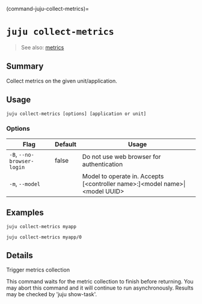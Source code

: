 (command-juju-collect-metrics)=
# `juju collect-metrics`
> See also: [metrics](#metrics)

## Summary
Collect metrics on the given unit/application.

## Usage
```juju collect-metrics [options] [application or unit]```

### Options
| Flag | Default | Usage |
| --- | --- | --- |
| `-B`, `--no-browser-login` | false | Do not use web browser for authentication |
| `-m`, `--model` |  | Model to operate in. Accepts [&lt;controller name&gt;:]&lt;model name&gt;&#x7c;&lt;model UUID&gt; |

## Examples

    juju collect-metrics myapp

    juju collect-metrics myapp/0


## Details

Trigger metrics collection

This command waits for the metric collection to finish before returning.
You may abort this command and it will continue to run asynchronously.
Results may be checked by 'juju show-task'.